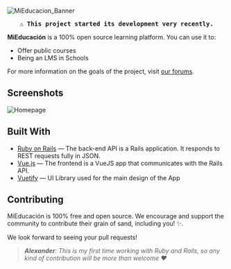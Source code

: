 ![MiEducacion_Banner](https://i.ibb.co/b1ms6Pb/banner-Mi-Liceo.png)

<div align="center">

<kbd>:warning: **This project started its development very recently.**</kbd>

</div>

**MiEducación** is a 100% open source learning platform. You can use it to:

 - Offer public courses
- Being an LMS in Schools

For more information on the goals of the project, visit [our forums]().

## Screenshots

![Homepage](https://i.ibb.co/XxCJrPK/Captura-de-pantalla-65.png)

## Built With

- [Ruby on Rails](https://github.com/rails/rails) &mdash; The back-end API is a Rails application. It responds to REST requests fully in JSON.
- [Vue.js](https://github.com/vuejs/vue) &mdash; The frontend is a VueJS app that communicates with the Rails API.
- [Vuetify](https://github.com/vuetifyjs/vuetify) &mdash; UI Library used for the main design of the App


## Contributing


MiEducación is 100% free and open source. 
We encourage and support the community to contribute their grain of sand, including you! :sparkles:.

We look forward to seeing your pull requests!

>  *__Alexander__: This is my first time working with Ruby and Rails, so any kind of contribution will be more than welcome :heart:*